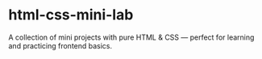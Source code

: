 # html-css-mini-lab
A collection of mini projects with pure HTML &amp; CSS — perfect for learning and practicing frontend basics.
